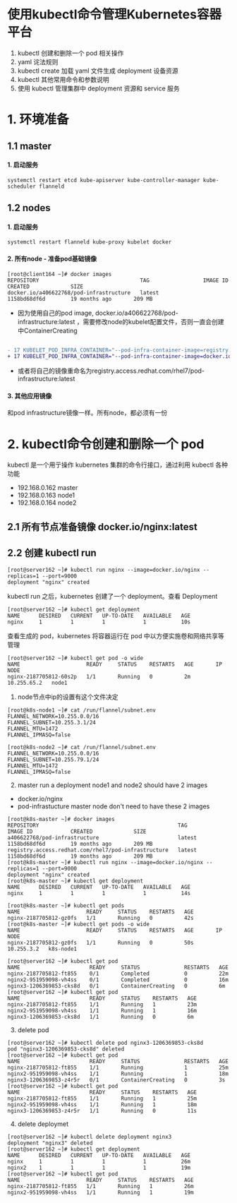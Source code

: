 # 使用kubectl命令管理Kubernetes容器平台

1. kubectl 创建和删除一个 pod 相关操作
3. yaml 诧法规则
4. kubectl create 加载 yaml 文件生成 deployment 设备资源
5. kubectl 其他常用命令和参数说明
6. 使用 kubectl 管理集群中 deployment 资源和 service 服务


# 1. 环境准备

## 1.1 master
#### 1. 启动服务
```systemctl restart etcd kube-apiserver kube-controller-manager kube-scheduler flanneld```
## 1.2 nodes
#### 1. 启动服务
```systemctl restart flanneld kube-proxy kubelet docker```

#### 2. 所有node - 准备pod基础镜像
```
[root@client164 ~]# docker images
REPOSITORY                                TAG                 IMAGE ID            CREATED             SIZE
docker.io/a406622768/pod-infrastructure   latest              1158bd68df6d        19 months ago       209 MB
```
- 因为使用自己的pod image, docker.io/a406622768/pod-infrastructure:latest ，需要修改node的kubelet配置文件，否则一直会创建中ContainerCreating
```diff

- 17 KUBELET_POD_INFRA_CONTAINER="--pod-infra-container-image=registry.access.redhat.com/rhel7/pod-infrastructure:latest"
+ 17 KUBELET_POD_INFRA_CONTAINER="--pod-infra-container-image=docker.io/a406622768/pod-infrastructure:latest" 
```
- 或者将自己的镜像重命名为registry.access.redhat.com/rhel7/pod-infrastructure:latest

#### 3. 其他应用镜像
和pod infrastructure镜像一样。所有node，都必须有一份

# 2. kubectl命令创建和删除一个 pod 
kubectl 是一个用亍操作 kubernetes 集群的命令行接口，通过利用 kubectl 各种功能

- 192.168.0.162 master
- 192.168.0.163 node1
- 192.168.0.164 node2

## 2.1 所有节点准备镜像 docker.io/nginx:latest

## 2.2 创建 kubectl run
```
[root@server162 ~]# kubectl run nginx --image=docker.io/nginx --replicas=1 --port=9000
deployment "nginx" created
```
kubectl run 之后，kubernetes 创建了一个 deployment。查看 Deployment
```
[root@server162 ~]# kubectl get deployment 
NAME      DESIRED   CURRENT   UP-TO-DATE   AVAILABLE   AGE
nginx     1         1         1            1           10s
```
查看生成的 pod，kubernetes 将容器运行在 pod 中以方便实施卷和网络共享等管理
```
[root@server162 ~]# kubectl get pod -o wide
NAME                     READY     STATUS    RESTARTS   AGE       IP            NODE
nginx-2187705812-60s2p   1/1       Running   0          2m        10.255.65.2   node1
```

















1. node节点中ip的设置有这个文件决定
```
[root@k8s-node1 ~]# cat /run/flannel/subnet.env 
FLANNEL_NETWORK=10.255.0.0/16
FLANNEL_SUBNET=10.255.3.1/24
FLANNEL_MTU=1472
FLANNEL_IPMASQ=false
```
```
[root@k8s-node2 ~]# cat /run/flannel/subnet.env 
FLANNEL_NETWORK=10.255.0.0/16
FLANNEL_SUBNET=10.255.79.1/24
FLANNEL_MTU=1472
FLANNEL_IPMASQ=false
```
2. master run a deployment
node1 and node2 should have 2 images
  - docker.io/nginx
  - pod-infrastucture
master node don't need to have these 2 images

```
[root@k8s-master ~]# docker images
REPOSITORY                                            TAG                 IMAGE ID            CREATED             SIZE
a406622768/pod-infrastructure                         latest              1158bd68df6d        19 months ago       209 MB
registry.access.redhat.com/rhel7/pod-infrastructure   latest              1158bd68df6d        19 months ago       209 MB
[root@k8s-master ~]# kubectl run nginx --image=docker.io/nginx --replicas=1 --port=9000
deployment "nginx" created
[root@k8s-master ~]# kubectl get deployment 
NAME      DESIRED   CURRENT   UP-TO-DATE   AVAILABLE   AGE
nginx     1         1         1            1           14s

[root@k8s-master ~]# kubectl get pods
NAME                     READY     STATUS    RESTARTS   AGE
nginx-2187705812-gz0fs   1/1       Running   0          42s
[root@k8s-master ~]# kubectl get pods -o wide
NAME                     READY     STATUS    RESTARTS   AGE       IP           NODE
nginx-2187705812-gz0fs   1/1       Running   0          50s       10.255.3.2   k8s-node1
```


```
[root@server162 ~]# kubectl get pod
NAME                      READY     STATUS              RESTARTS   AGE
nginx-2187705812-ft855    0/1       Completed           0          22m
nginx2-951959098-vh4ss    0/1       Completed           0          16m
nginx3-1206369853-cks8d   0/1       ContainerCreating   0          6m
[root@server162 ~]# kubectl get pod
NAME                      READY     STATUS    RESTARTS   AGE
nginx-2187705812-ft855    1/1       Running   1          23m
nginx2-951959098-vh4ss    1/1       Running   1          16m
nginx3-1206369853-cks8d   1/1       Running   0          6m
```
3. delete pod
```
[root@server162 ~]# kubectl delete pod nginx3-1206369853-cks8d
pod "nginx3-1206369853-cks8d" deleted
[root@server162 ~]# kubectl get pod
NAME                      READY     STATUS              RESTARTS   AGE
nginx-2187705812-ft855    1/1       Running             1          25m
nginx2-951959098-vh4ss    1/1       Running             1          18m
nginx3-1206369853-z4r5r   0/1       ContainerCreating   0          3s
[root@server162 ~]# kubectl get pod
NAME                      READY     STATUS    RESTARTS   AGE
nginx-2187705812-ft855    1/1       Running   1          25m
nginx2-951959098-vh4ss    1/1       Running   1          18m
nginx3-1206369853-z4r5r   1/1       Running   0          11s
```
4. delete deploymet
```
[root@server162 ~]# kubectl delete deployment nginx3
deployment "nginx3" deleted
[root@server162 ~]# kubectl get deployment 
NAME      DESIRED   CURRENT   UP-TO-DATE   AVAILABLE   AGE
nginx     1         1         1            1           26m
nginx2    1         1         1            1           19m
[root@server162 ~]# kubectl get pod
NAME                     READY     STATUS    RESTARTS   AGE
nginx-2187705812-ft855   1/1       Running   1          26m
nginx2-951959098-vh4ss   1/1       Running   1          19m
```
